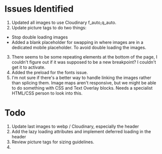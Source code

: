 # Issues Identified

1. Updated all images to use Cloudinary f_auto,q_auto.
2. Update picture tags to do two things:
  * Stop double loading images
  * Added a blank placeholder for swapping in where images are in a dedicated mobile placeholder. To avoid double loading the images.
3. There seems to be some repeating elements at the bottom of the page, I couldn't figure out if it was supposed to be a new breakpoint? I couldn't get it to activate.
4. Added the preload for the fonts issue.
5. I'm not sure if there's a better way to handle linking the images rather than splicing them. Image maps aren't responsive, but we might be able to do something with CSS and Text Overlay blocks. Needs a specialist HTML/CSS person to look into this.


# Todo
1. Update last images to webp / Cloudinary, especially the header
2. Add the lazy loading attributes and implement deferred loading in the header
3. Review picture tags for sizing guidelines.
4. 


